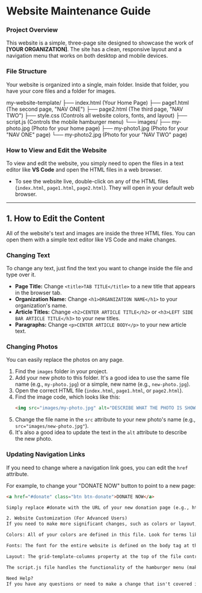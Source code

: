 # Website Maintenance Guide

### Project Overview
This website is a simple, three-page site designed to showcase the work of **[YOUR ORGANIZATION]**. The site has a clean, responsive layout and a navigation menu that works on both desktop and mobile devices.

### File Structure
Your website is organized into a single, main folder. Inside that folder, you have your core files and a folder for images.

my-website-template/
├── index.html          (Your Home Page)
├── page1.html          (The second page, "NAV ONE")
├── page2.html          (The third page, "NAV TWO")
├── style.css           (Controls all website colors, fonts, and layout)
├── script.js           (Controls the mobile hamburger menu)
└── images/
├── my-photo.jpg    (Photo for your home page)
├── my-photo1.jpg   (Photo for your "NAV ONE" page)
└── my-photo2.jpg   (Photo for your "NAV TWO" page)

### How to View and Edit the Website
To view and edit the website, you simply need to open the files in a text editor like **VS Code** and open the HTML files in a web browser.

* To see the website live, double-click on any of the HTML files (`index.html`, `page1.html`, `page2.html`). They will open in your default web browser.

---

## 1. How to Edit the Content

All of the website's text and images are inside the three HTML files. You can open them with a simple text editor like VS Code and make changes.

### Changing Text
To change any text, just find the text you want to change inside the file and type over it.

* **Page Title:** Change `<title>TAB TITLE</title>` to a new title that appears in the browser tab.
* **Organization Name:** Change `<h1>ORGANIZATION NAME</h1>` to your organization's name.
* **Article Titles:** Change `<h2>CENTER ARTICLE TITLE</h2>` or `<h3>LEFT SIDE BAR ARTICLE TITLE</h3>` to your new titles.
* **Paragraphs:** Change `<p>CENTER ARTICLE BODY</p>` to your new article text.

### Changing Photos
You can easily replace the photos on any page.

1.  Find the `images` folder in your project.
2.  Add your new photo to this folder. It's a good idea to use the same file name (e.g., `my-photo.jpg`) or a simple, new name (e.g., `new-photo.jpg`).
3.  Open the correct HTML file (`index.html`, `page1.html`, or `page2.html`).
4.  Find the image code, which looks like this:
    ```html
    <img src="images/my-photo.jpg" alt="DESCRIBE WHAT THE PHOTO IS SHOWING" width="600" height="400">
    ```
5.  Change the file name in the `src` attribute to your new photo's name (e.g., `src="images/new-photo.jpg"`).
6.  It's also a good idea to update the text in the `alt` attribute to describe the new photo.

### Updating Navigation Links
If you need to change where a navigation link goes, you can edit the `href` attribute.

For example, to change your "DONATE NOW" button to point to a new page:

```html
<a href="#donate" class="btn btn-donate">DONATE NOW</a>

Simply replace #donate with the URL of your new donation page (e.g., https://www.your-donation-page.com).

2. Website Customization (For Advanced Users)
If you need to make more significant changes, such as colors or layout, you can edit the style.css file.

Colors: All of your colors are defined in this file. Look for terms like background-color or color followed by rgba() or # color codes.

Fonts: The font for the entire website is defined on the body tag at the top of the file.

Layout: The grid-template-columns property at the top of the file controls the layout of your main content and sidebars.

The script.js file handles the functionality of the hamburger menu (making it open and close on mobile devices). It is not recommended to edit this file unless you are familiar with JavaScript.

Need Help?
If you have any questions or need to make a change that isn't covered in this guide, please do not hesitate to reach out.
